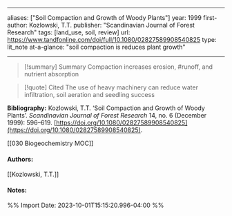   
---
aliases: ["Soil Compaction and Growth of Woody Plants"] 
year: 1999 
first-author: Kozlowski, T.T.
publisher: "Scandinavian Journal of Forest Research" 
tags: [land_use, soil, review]
url: https://www.tandfonline.com/doi/full/10.1080/02827589908540825 
type: lit_note
at-a-glance: "soil compaction is reduces plant growth"

--- 

>[!summary] Summary
>Compaction increases erosion, #runoff, and nutrient absorption

>[!quote] Cited
>The use of heavy machinery can reduce water infiltration, soil aeration and seedling success

**Bibliography:** Kozlowski, T.T. ‘Soil Compaction and Growth of Woody Plants’. _Scandinavian Journal of Forest Research_ 14, no. 6 (December 1999): 596–619. [https://doi.org/10.1080/02827589908540825](https://doi.org/10.1080/02827589908540825). 

 [[030 Biogeochemistry MOC]] 
#### Authors:
[[Kozlowski, T.T.]]
#### Notes:


%% Import Date: 2023-10-01T15:15:20.996-04:00 %%
